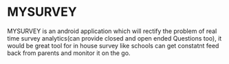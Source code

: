 # MYSURVEY
MYSURVEY is an android application which will rectify the problem of real time survey analytics(can provide closed and open ended Questions too), it would be great tool for in house survey like  schools can get constatnt feed back from parents and monitor it on the go. 
